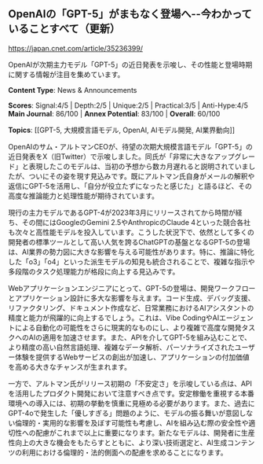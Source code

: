 ## OpenAIの「GPT-5」がまもなく登場へ--今わかっていることすべて（更新）

https://japan.cnet.com/article/35236399/

OpenAIが次期主力モデル「GPT-5」の近日発表を示唆し、その性能と登場時期に関する情報が注目を集めています。

**Content Type**: News & Announcements

**Scores**: Signal:4/5 | Depth:2/5 | Unique:2/5 | Practical:3/5 | Anti-Hype:4/5
**Main Journal**: 86/100 | **Annex Potential**: 83/100 | **Overall**: 60/100

**Topics**: [[GPT-5, 大規模言語モデル, OpenAI, AIモデル開発, AI業界動向]]

OpenAIのサム・アルトマンCEOが、待望の次期大規模言語モデル「GPT-5」の近日発表をX（旧Twitter）で示唆しました。同氏が「非常に大きなアップグレード」と表現したこのモデルは、当初の予想から数カ月遅れると説明されていましたが、ついにその姿を現す見込みです。既にアルトマン氏自身がメールの解釈や返信にGPT-5を活用し、「自分が役立たずになったと感じた」と語るほど、その高度な推論能力と処理性能が期待されています。

現行の主力モデルであるGPT-4が2023年3月にリリースされてから時間が経ち、その間にはGoogleのGemini 2.5やAnthropicのClaude 4といった競合各社も次々と高性能モデルを投入しています。こうした状況下で、依然として多くの開発者の標準ツールとして高い人気を誇るChatGPTの基盤となるGPT-5の登場は、AI業界の勢力図に大きな影響を与える可能性があります。特に、推論に特化した「o3」「o4」といった派生モデルの知見も統合されることで、複雑な指示や多段階のタスク処理能力が格段に向上する見込みです。

Webアプリケーションエンジニアにとって、GPT-5の登場は、開発ワークフローとアプリケーション設計に多大な影響を与えます。コード生成、デバッグ支援、リファクタリング、ドキュメント作成など、日常業務におけるAIアシスタントの精度と能力が飛躍的に向上するでしょう。これは、Vibe CodingやAIエージェントによる自動化の可能性をさらに現実的なものにし、より複雑で高度な開発タスクへのAIの適用を加速させます。また、APIを介してGPT-5を組み込むことで、より精度の高い自然言語処理、複雑なデータ解析、パーソナライズされたユーザー体験を提供するWebサービスの創出が加速し、アプリケーションの付加価値を高める大きなチャンスが生まれます。

一方で、アルトマン氏がリリース初期の「不安定さ」を示唆している点は、APIを活用したプロダクト開発において注意すべき点です。安定稼働を重視する本番環境への導入には、初期の挙動を慎重に見極める必要があります。また、過去にGPT-4oで発生した「優しすぎる」問題のように、モデルの振る舞いが意図しない倫理的・実用的な影響を及ぼす可能性も考慮し、AIを組み込む際の安全性や適切性への配慮がこれまで以上に重要になります。新たなモデルは、開発者に生産性向上の大きな機会をもたらすとともに、より深い技術選定と、AI生成コンテンツの利用における倫理的・法的側面への配慮を求めることになります。